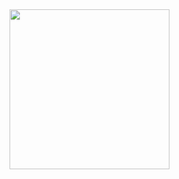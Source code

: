  

  <img height="280em" src="https://piskel-imgstore-b.appspot.com/img/53c1b000-78be-11ed-a3cd-fbfee958433a.gif"/> 
  <!--
 <div styles="display:flex; ">
 <img height="180em" src="https://github-readme-stats.vercel.app/api/top-langs/?username=LauricioX&layout=compact&langs_count=7&theme=cobalt"/>
 <img height="180em" src="https://github-readme-stats.vercel.app/api?username=LauricioX&show_icons=true&theme=cobalt&include_all_commits=true&count_private=true"/> 
 </div>
-->

